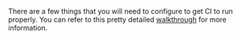 There are a few things that you will need to configure to get CI to run properly. You can refer to this pretty detailed [walkthrough](http://blog.thebakery.io/continuous-integration-for-react-native-applications-with-fastlane-and-bitrise-ios-version/) for more information. 